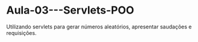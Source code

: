 # Aula-03---Servlets-POO
Utilizando servlets para gerar números aleatórios, apresentar saudações e requisições. 

